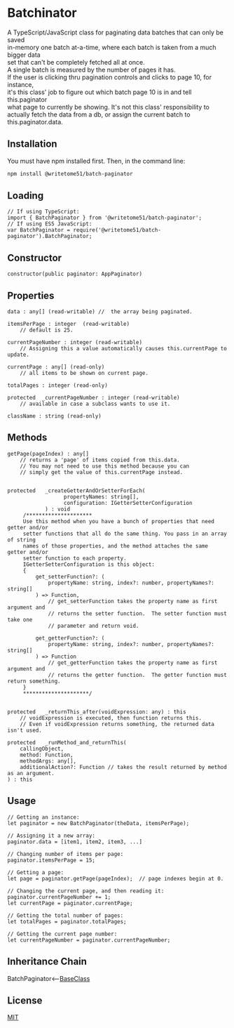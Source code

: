 # Batchinator

A TypeScript/JavaScript class for paginating data batches that can only be saved  
in-memory one batch at-a-time, where each batch is taken from a much bigger data  
set that can't be completely fetched all at once.  
A single batch is measured by the number of pages it has.  
If the user is clicking thru pagination controls and clicks to page 10, for instance,  
it's this class' job to figure out which batch page 10 is in and tell this.paginator  
what page to currently be showing.
It's not this class' responsibility to actually fetch the data from a db,
or assign the current batch to this.paginator.data.

## Installation

You must have npm installed first.  Then, in the command line:

```bash
npm install @writetome51/batch-paginator
```

## Loading

```
// If using TypeScript:
import { BatchPaginator } from '@writetome51/batch-paginator';
// If using ES5 JavaScript:
var BatchPaginator = require('@writetome51/batch-paginator').BatchPaginator;
```   

## Constructor

```
constructor(public paginator: AppPaginator)
```

## Properties
```
data : any[] (read-writable) //  the array being paginated.

itemsPerPage : integer  (read-writable)
    // default is 25.

currentPageNumber : integer (read-writable)
    // Assigning this a value automatically causes this.currentPage to update.

currentPage : any[] (read-only)
    // all items to be shown on current page.

totalPages : integer (read-only)

protected  _currentPageNumber : integer (read-writable)
    // available in case a subclass wants to use it.

className : string (read-only)
```

## Methods
```
getPage(pageIndex) : any[]
    // returns a 'page' of items copied from this.data.
    // You may not need to use this method because you can
    // simply get the value of this.currentPage instead.
    

protected   _createGetterAndOrSetterForEach(
                  propertyNames: string[],
                  configuration: IGetterSetterConfiguration
            ) : void
     /*********************
     Use this method when you have a bunch of properties that need getter and/or 
     setter functions that all do the same thing. You pass in an array of string 
     names of those properties, and the method attaches the same getter and/or 
     setter function to each property.
     IGetterSetterConfiguration is this object:
     {
         get_setterFunction?: (
             propertyName: string, index?: number, propertyNames?: string[]
         ) => Function,
             // get_setterFunction takes the property name as first argument and 
             // returns the setter function.  The setter function must take one 
             // parameter and return void.
     
         get_getterFunction?: (
             propertyName: string, index?: number, propertyNames?: string[]
         ) => Function
             // get_getterFunction takes the property name as first argument and 
             // returns the getter function.  The getter function must return something.
     }
     *********************/ 
   
   
protected   _returnThis_after(voidExpression: any) : this
    // voidExpression is executed, then function returns this.
    // Even if voidExpression returns something, the returned data isn't used.

protected   _runMethod_and_returnThis(
    callingObject, 
    method: Function, 
    methodArgs: any[], 
    additionalAction?: Function // takes the result returned by method as an argument.
) : this
```   

## Usage

```
// Getting an instance:
let paginator = new BatchPaginator(theData, itemsPerPage); 

// Assigning it a new array:  
paginator.data = [item1, item2, item3, ...]

// Changing number of items per page:  
paginator.itemsPerPage = 15;

// Getting a page:
let page = paginator.getPage(pageIndex);  // page indexes begin at 0.

// Changing the current page, and then reading it:
paginator.currentPageNumber += 1;
let currentPage = paginator.currentPage; 

// Getting the total number of pages:  
let totalPages = paginator.totalPages;

// Getting the current page number:  
let currentPageNumber = paginator.currentPageNumber;
```

## Inheritance Chain

BatchPaginator<--[BaseClass](https://github.com/writetome51/typescript-base-class#baseclass)


## License
[MIT](https://choosealicense.com/licenses/mit/)